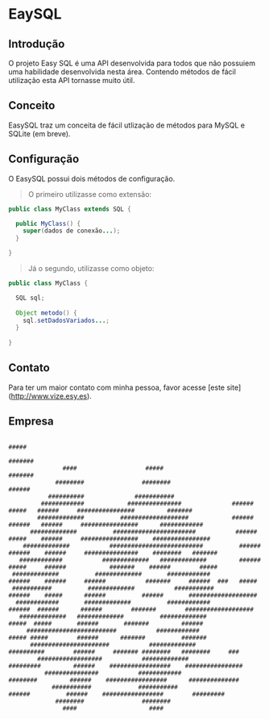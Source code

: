 # EaySQL
## Introdução
O projeto Easy SQL é uma API desenvolvida para todos que não possuiem uma habilidade desenvolvida nesta área. Contendo métodos de fácil utilização esta API tornasse muito útil.

## Conceito
EasySQL traz um conceita de fácil utlização de métodos para MySQL e SQLite (em breve).

## Configuração
O EasySQL possui dois métodos de configuração.

> O primeiro utilizasse como extensão:

```java
public class MyClass extends SQL {

  public MyClass() {
    super(dados de conexão...);
  }

}
```

> Já o segundo, utilizasse como objeto:

```java
public class MyClass {

  SQL sql;
  
  Object metodo() {
    sql.setDadosVariados...;
  }
  
}
```

## Contato
Para ter um maior contato com minha pessoa, favor acesse [este site] (http://www.vize.esy.es).

## Empresa

                                                                                           #####                                                      
                                                                                          #######                                                     
                   ####                   #####                                           #######                                                     
                 ########                ########                                         ######                                                      
               ##########              ###########                                                                                                    
             ############            ###############              ######          #####   ######     ################         #######                 
            #############          ###################            ######         ######   ######     ################      ############               
          #############          #######################           ######        #####    ######     ################    ################             
        #############           ##########################          ######      ######    ######     ###############    ########   #######            
       ############           #############   #############         ######      #####     ######            #######    ######        #####            
     #############          #############       ############         ######    ######     ######           #######     ######  ###   #####            
     ###########          #############           ###########        ######    #####      ######          ######       ###################            
      ############       #############          ############          ######  ######      ######        #######        ###################            
       #############   #############          #############            #####  #####       ######       #######         ######                         
         #########################           ############              ##### #####        ######      #######          #######                        
          ######################           #############                ##########        ######     ####### ########   ########     ###              
            ##################           #############                  #########         ######    #################    ################             
              ###############           ############                     ########         ######    #################      ##############             
                ###########             ###########                       ######          ######    #################        #########                
                 ########                ########                                                                                                     
                   ####                    ####
